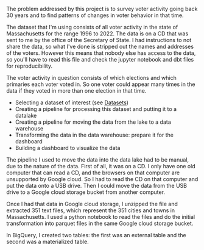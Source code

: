 The problem addressed by this project is to survey voter activity going back 30 years and to find patterns of changes in voter behavior in that time.

The dataset that I'm using consists of all voter activity in the state of Massachusetts for the range 1996 to 2022. The data is on a CD that was sent to me by the office of the Secretary of State. I had instructions to not share the data, so what I've done is stripped out the names and addresses of the voters. However this means that nobody else has access to the data, so you'll have to read this file and check the jupyter notebook and dbt files for reproducibility.

The voter activity in question consists of which elections and which primaries each voter voted in. So one voter could appear many times in the data if they voted in more than one election in that time.

* Selecting a dataset of interest (see [Datasets](#datasets))
* Creating a pipeline for processing this dataset and putting it to a datalake
* Creating a pipeline for moving the data from the lake to a data warehouse
* Transforming the data in the data warehouse: prepare it for the dashboard
* Building a dashboard to visualize the data

The pipeline I used to move the data into the data lake had to be manual, due to the nature of the data. First of all, it was on a CD. I only have one old computer that can read a CD, and the browsers on that computer are unsupported by Google cloud. So I had to read the CD on that computer and put the data onto a USB drive. Then I could move the data from the USB drive to a Google cloud storage bucket from another computer.

Once I had that data in Google cloud storage, I unzipped the file and extracted 351 text files, which represent the 351 cities and towns in Massachusetts. I used a python notebook to read the files and do the initial transformation into parquet files in the same Google cloud storage bucket.

In BigQuery, I created two tables: the first was an external table and the second was a materialized table.

